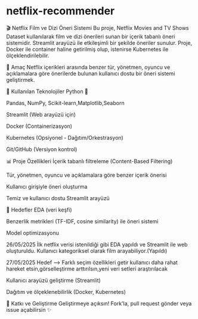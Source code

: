 # netflix-recommender
🎬 Netflix Film ve Dizi Öneri Sistemi
Bu proje, Netflix Movies and TV Shows Dataset kullanılarak film ve dizi önerileri sunan bir içerik tabanlı öneri sistemidir. Streamlit arayüzü ile etkileşimli bir şekilde öneriler sunulur. Proje, Docker ile container haline getirilmiş olup, istenirse Kubernetes ile ölçeklendirilebilir.

📌 Amaç
Netflix içerikleri arasında benzer tür, yönetmen, oyuncu ve açıklamalara göre önerilerde bulunan kullanıcı dostu bir öneri sistemi geliştirmek.

🔧 Kullanılan Teknolojiler
Python 🐍

Pandas, NumPy, Scikit-learn,Matplotlib,Seaborn

Streamlit (Web arayüzü için)

Docker (Containerizasyon)

Kubernetes (Opsiyonel - Dağıtım/Orkestrasyon)

Git/GitHub (Versiyon kontrol)


📊 Proje Özellikleri
İçerik tabanlı filtreleme (Content-Based Filtering)

Tür, yönetmen, oyuncu ve açıklamalara göre benzer içerik önerisi

Kullanıcı girişiyle öneri oluşturma

Temiz ve kullanıcı dostu Streamlit arayüzü

📌 Hedefler
EDA (veri keşfi)

Benzerlik metrikleri (TF-IDF, cosine similarity) ile öneri sistemi

Model optimizasyonu





26/05/2025 
İlk netflix verisi istenildiği gibi EDA yapıldı ve Streamlit ile web oluşturuldu. Kullanıcı kategoriksel olarak film arayabiliyor.(Yapıldı)

27/05/2025
Hedef --> Farklı seçim özellikleri getir kullanıcı daha rahat hareket etsin,görselleştirme arttırılsın,yeni veri setleri araştırılacak

Kullanıcı arayüzü geliştirme (Streamlit)

Dağıtım ve ölçeklenebilirlik (Docker, Kubernetes)

🧠 Katkı ve Geliştirme
Geliştirmeye açıksın! Fork'la, pull request gönder veya issue açabilirsin ✨
